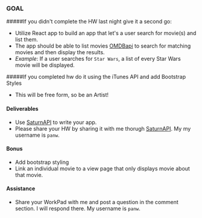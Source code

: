 ### GOAL 
#####If you didn't complete the HW last night give it a second go:
- Utilize React app to build an app that let's a user search for movie(s) and list them.
- The app should be able to list movies [OMDBapi](http://www.omdbapi.com/) to search for matching movies and then display the results.
 - *Example*: If a user searches for `Star Wars`, a list of every Star Wars movie will be displayed.

#####If you completed hw do it using the iTunes API and add Bootstrap Styles
- This will be free form, so be an Artist!

#### Deliverables
- Use [SaturnAPI](https://SaturnAPI.com/) to write your app.
- Please share your HW by sharing it with me thorugh [SaturnAPI](https://SaturnAPI.com/). My my username is `panw`.

#### Bonus
- Add bootstrap styling
- Link an individual movie to a view page that only displays movie about that movie.

#### Assistance
- Share your WorkPad with me and post a question in the comment section. I will respond there. My username is `panw`.
